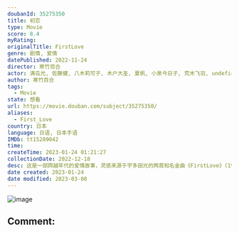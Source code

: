 ```yaml
---
doubanId: 35275350
title: 初恋
type: Movie
score: 8.4
myRating: 
originalTitle: FirstLove
genre: 剧情, 爱情
datePublished: 2022-11-24
director: 寒竹百合
actor: 满岛光, 佐藤健, 八木莉可子, 木户大圣, 夏帆, 小泉今日子, 荒木飞羽, undefined, 美波, 中尾明庆, 若林时英, 长泽树, 新津知世, 滨田岳, 向井理, 井浦新, 古馆宽治, 吉田志织, 浅田芭路, 岩川晴, 渡边真起子, 岡部敬史, 县森鱼, 清田实栗, 黑田大辅, 水泽绅吾, 森达也, 须藤莲, 樱井健人, 松浦祐也, 松田真织, 坂本美雨, 又吉直树, 田中, 银粉蝶, 曾我部恵一, 宫田政之, 守屋光治, 甲田益也子, 河合优实, 前原滉, 长谷井宏纪, 远藤健慎, 天野花奈, 岩谷健司, 一条恭辅, 龟田侑树, 寺田农, 新井舞良, 猫背椿, 宫本裕子, 山本阳子, 千叶雅子, undefined
author: 寒竹百合
tags:
  - Movie
state: 想看
url: https://movie.douban.com/subject/35275350/
aliases:
  - First_Love
country: 日本
language: 日语, 日本手语
IMDb: tt15289042
time: 
createTime: 2023-01-24 01:21:27
collectionDate: 2022-12-18
desc: 这是一部跨越年代的爱情故事，灵感来源于宇多田光的两首知名金曲《FirstLove》(1999)和《初恋》(2018)。两个少年在90年代末第一次坠入爱河；二十年后，一位即将订婚，而另一位则已离...
date created: 2023-01-24
date modified: 2023-03-08
---
```


![image](p2883789917.jpg)

Comment:
---
